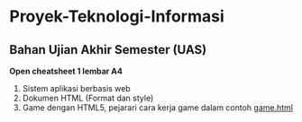 # Proyek-Teknologi-Informasi

## Bahan Ujian Akhir Semester (UAS)

**Open cheatsheet 1 lembar A4**

1. Sistem aplikasi berbasis web
2. Dokumen HTML (Format dan style)
3. Game dengan HTML5, pejarari cara kerja game dalam contoh [game.html](https://github.com/bana-handaga/Proyek-Teknologi-Informasi/blob/master/game.html) 




